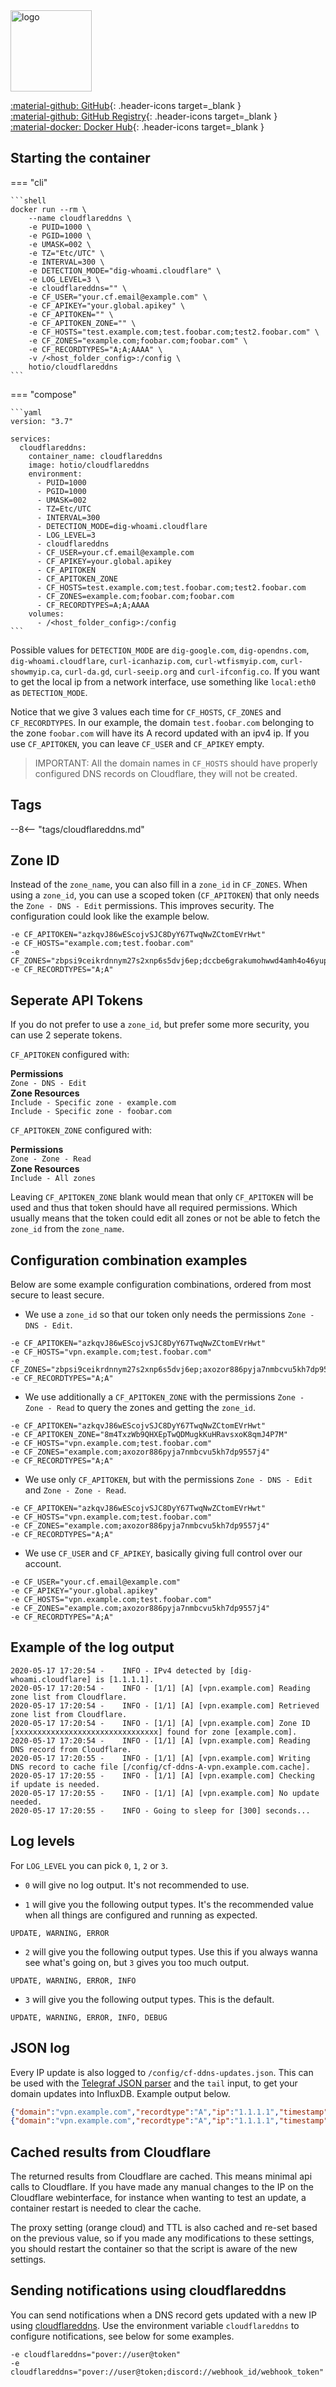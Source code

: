 <img src="https://hotio.dev/img/cloudflareddns.png" alt="logo" height="130" width="130">

[:material-github: GitHub](https://github.com/hotio/cloudflareddns){: .header-icons target=_blank }  
[:material-github: GitHub Registry](https://github.com/orgs/hotio/packages/container/package/cloudflareddns){: .header-icons target=_blank }  
[:material-docker: Docker Hub](https://hub.docker.com/r/hotio/cloudflareddns){: .header-icons target=_blank }  

## Starting the container

=== "cli"

    ```shell
    docker run --rm \
        --name cloudflareddns \
        -e PUID=1000 \
        -e PGID=1000 \
        -e UMASK=002 \
        -e TZ="Etc/UTC" \
        -e INTERVAL=300 \
        -e DETECTION_MODE="dig-whoami.cloudflare" \
        -e LOG_LEVEL=3 \
        -e cloudflareddns="" \
        -e CF_USER="your.cf.email@example.com" \
        -e CF_APIKEY="your.global.apikey" \
        -e CF_APITOKEN="" \
        -e CF_APITOKEN_ZONE="" \
        -e CF_HOSTS="test.example.com;test.foobar.com;test2.foobar.com" \
        -e CF_ZONES="example.com;foobar.com;foobar.com" \
        -e CF_RECORDTYPES="A;A;AAAA" \
        -v /<host_folder_config>:/config \
        hotio/cloudflareddns
    ```

=== "compose"

    ```yaml
    version: "3.7"

    services:
      cloudflareddns:
        container_name: cloudflareddns
        image: hotio/cloudflareddns
        environment:
          - PUID=1000
          - PGID=1000
          - UMASK=002
          - TZ=Etc/UTC
          - INTERVAL=300
          - DETECTION_MODE=dig-whoami.cloudflare
          - LOG_LEVEL=3
          - cloudflareddns
          - CF_USER=your.cf.email@example.com
          - CF_APIKEY=your.global.apikey
          - CF_APITOKEN
          - CF_APITOKEN_ZONE
          - CF_HOSTS=test.example.com;test.foobar.com;test2.foobar.com
          - CF_ZONES=example.com;foobar.com;foobar.com
          - CF_RECORDTYPES=A;A;AAAA
        volumes:
          - /<host_folder_config>:/config
    ```

Possible values for `DETECTION_MODE` are `dig-google.com`, `dig-opendns.com`, `dig-whoami.cloudflare`, `curl-icanhazip.com`, `curl-wtfismyip.com`, `curl-showmyip.ca`, `curl-da.gd`, `curl-seeip.org` and `curl-ifconfig.co`. If you want to get the local ip from a network interface, use something like `local:eth0` as `DETECTION_MODE`.

Notice that we give 3 values each time for `CF_HOSTS`, `CF_ZONES` and `CF_RECORDTYPES`. In our example, the domain `test.foobar.com` belonging to the zone `foobar.com` will have its A record updated with an ipv4 ip. If you use `CF_APITOKEN`, you can leave `CF_USER` and `CF_APIKEY` empty.

> IMPORTANT: All the domain names in `CF_HOSTS` should have properly configured DNS records on Cloudflare, they will not be created.

## Tags

--8<-- "tags/cloudflareddns.md"

## Zone ID

Instead of the `zone_name`, you can also fill in a `zone_id` in `CF_ZONES`. When using a `zone_id`, you can use a scoped token (`CF_APITOKEN`) that only needs the `Zone - DNS - Edit` permissions. This improves security. The configuration could look like the example below.

```shell
-e CF_APITOKEN="azkqvJ86wEScojvSJC8DyY67TwqNwZCtomEVrHwt"
-e CF_HOSTS="example.com;test.foobar.com"
-e CF_ZONES="zbpsi9ceikrdnnym27s2xnp6s5dvj6ep;dccbe6grakumohwwd4amh4o46yupepn8"
-e CF_RECORDTYPES="A;A"
```

## Seperate API Tokens

If you do not prefer to use a `zone_id`, but prefer some more security, you can use 2 seperate tokens.

`CF_APITOKEN` configured with:

**Permissions**  
`Zone - DNS - Edit`  
**Zone Resources**  
`Include - Specific zone - example.com`  
`Include - Specific zone - foobar.com`

`CF_APITOKEN_ZONE` configured with:

**Permissions**  
`Zone - Zone - Read`  
**Zone Resources**  
`Include - All zones`

Leaving `CF_APITOKEN_ZONE` blank would mean that only `CF_APITOKEN` will be used and thus that token should have all required permissions. Which usually means that the token could edit all zones or not be able to fetch the `zone_id` from the `zone_name`.

## Configuration combination examples

Below are some example configuration combinations, ordered from most secure to least secure.

* We use a `zone_id` so that our token only needs the permissions `Zone - DNS - Edit`.

```shell
-e CF_APITOKEN="azkqvJ86wEScojvSJC8DyY67TwqNwZCtomEVrHwt"
-e CF_HOSTS="vpn.example.com;test.foobar.com"
-e CF_ZONES="zbpsi9ceikrdnnym27s2xnp6s5dvj6ep;axozor886pyja7nmbcvu5kh7dp9557j4"
-e CF_RECORDTYPES="A;A"
```

* We use additionally a `CF_APITOKEN_ZONE` with the permissions `Zone - Zone - Read` to query the zones and getting the `zone_id`.

```shell
-e CF_APITOKEN="azkqvJ86wEScojvSJC8DyY67TwqNwZCtomEVrHwt"
-e CF_APITOKEN_ZONE="8m4TxzWb9QHXEpTwQDMugkKuHRavsxoK8qmJ4P7M"
-e CF_HOSTS="vpn.example.com;test.foobar.com"
-e CF_ZONES="example.com;axozor886pyja7nmbcvu5kh7dp9557j4"
-e CF_RECORDTYPES="A;A"
```

* We use only `CF_APITOKEN`, but with the permissions `Zone - DNS - Edit` and `Zone - Zone - Read`.

```shell
-e CF_APITOKEN="azkqvJ86wEScojvSJC8DyY67TwqNwZCtomEVrHwt"
-e CF_HOSTS="vpn.example.com;test.foobar.com"
-e CF_ZONES="example.com;axozor886pyja7nmbcvu5kh7dp9557j4"
-e CF_RECORDTYPES="A;A"
```

* We use `CF_USER` and `CF_APIKEY`, basically giving full control over our account.

```shell
-e CF_USER="your.cf.email@example.com"
-e CF_APIKEY="your.global.apikey"
-e CF_HOSTS="vpn.example.com;test.foobar.com"
-e CF_ZONES="example.com;axozor886pyja7nmbcvu5kh7dp9557j4"
-e CF_RECORDTYPES="A;A"
```

## Example of the log output

```text
2020-05-17 17:20:54 -    INFO - IPv4 detected by [dig-whoami.cloudflare] is [1.1.1.1].
2020-05-17 17:20:54 -    INFO - [1/1] [A] [vpn.example.com] Reading zone list from Cloudflare.
2020-05-17 17:20:54 -    INFO - [1/1] [A] [vpn.example.com] Retrieved zone list from Cloudflare.
2020-05-17 17:20:54 -    INFO - [1/1] [A] [vpn.example.com] Zone ID [xxxxxxxxxxxxxxxxxxxxxxxxxxxxxxxx] found for zone [example.com].
2020-05-17 17:20:54 -    INFO - [1/1] [A] [vpn.example.com] Reading DNS record from Cloudflare.
2020-05-17 17:20:55 -    INFO - [1/1] [A] [vpn.example.com] Writing DNS record to cache file [/config/cf-ddns-A-vpn.example.com.cache].
2020-05-17 17:20:55 -    INFO - [1/1] [A] [vpn.example.com] Checking if update is needed.
2020-05-17 17:20:55 -    INFO - [1/1] [A] [vpn.example.com] No update needed.
2020-05-17 17:20:55 -    INFO - Going to sleep for [300] seconds...
```

## Log levels

For `LOG_LEVEL` you can pick `0`, `1`, `2` or `3`.

* `0` will give no log output. It's not recommended to use.

* `1` will give you the following output types. It's the recommended value when all things are configured and running as expected.

```shell
UPDATE, WARNING, ERROR
```

* `2` will give you the following output types. Use this if you always wanna see what's going on, but `3` gives you too much output.

```shell
UPDATE, WARNING, ERROR, INFO
```

* `3` will give you the following output types. This is the default.

```shell
UPDATE, WARNING, ERROR, INFO, DEBUG
```

## JSON log

Every IP update is also logged to `/config/cf-ddns-updates.json`. This can be used with the [Telegraf JSON parser](https://github.com/influxdata/telegraf/tree/master/plugins/parsers/json) and the `tail` input, to get your domain updates into InfluxDB. Example output below.

```json
{"domain":"vpn.example.com","recordtype":"A","ip":"1.1.1.1","timestamp":"2020-05-17T20:27:14Z"}
{"domain":"vpn.example.com","recordtype":"A","ip":"1.1.1.1","timestamp":"2020-05-17T20:29:26Z"}
```

## Cached results from Cloudflare

The returned results from Cloudflare are cached. This means minimal api calls to Cloudflare. If you have made any manual changes to the IP on the Cloudflare webinterface, for instance when wanting to test an update, a container restart is needed to clear the cache.

The proxy setting (orange cloud) and TTL is also cached and re-set based on the previous value, so if you made any modifications to these settings, you should restart the container so that the script is aware of the new settings.

## Sending notifications using cloudflareddns

You can send notifications when a DNS record gets updated with a new IP using [cloudflareddns](https://github.com/caronc/cloudflareddns/blob/master/README.md). Use the environment variable `cloudflareddns` to configure notifications, see below for some examples.

```shell
-e cloudflareddns="pover://user@token"
-e cloudflareddns="pover://user@token;discord://webhook_id/webhook_token"
```
